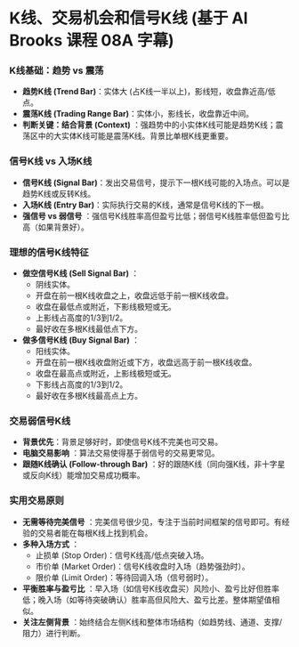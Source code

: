 # K线、交易机会和信号K线 (基于 Al Brooks 课程 08A 字幕)

### K线基础：趋势 vs 震荡
-   **趋势K线 (Trend Bar)**：实体大 (占K线一半以上)，影线短，收盘靠近高/低点。
-   **震荡K线 (Trading Range Bar)**：实体小，影线长，收盘靠近中间。
-   **判断关键：结合背景 (Context)** ：强趋势中的小实体K线可能是趋势K线；震荡区中的大实体K线可能是震荡K线。背景比单根K线更重要。

### 信号K线 vs 入场K线
-   **信号K线 (Signal Bar)**：发出交易信号，提示下一根K线可能的入场点。可以是趋势K线或反转K线。
-   **入场K线 (Entry Bar)**：实际执行交易的K线，通常是信号K线的下一根。
-   **强信号 vs 弱信号** ：强信号K线胜率高但盈亏比低；弱信号K线胜率低但盈亏比高（如果背景好）。

### 理想的信号K线特征
-   **做空信号K线 (Sell Signal Bar)** ：
    -   阴线实体。
    -   开盘在前一根K线收盘之上，收盘远低于前一根K线收盘。
    -   收盘在最低点或附近，下影线极短或无。
    -   上影线占高度的1/3到1/2。
    -   最好收在多根K线最低点下方。
-   **做多信号K线 (Buy Signal Bar)** ：
    -   阳线实体。
    -   开盘在前一根K线收盘附近或下方，收盘远高于前一根K线收盘。
    -   收盘在最高点或附近，上影线极短或无。
    -   下影线占高度的1/3到1/2。
    -   最好收在多根K线最高点上方。

### 交易弱信号K线
-   **背景优先**：背景足够好时，即使信号K线不完美也可交易。
-   **电脑交易影响** ：算法交易使得基于弱信号的交易更常见。
-   **跟随K线确认 (Follow-through Bar)** ：好的跟随K线（同向强K线，非十字星或反向K线）能增加交易成功概率。

### 实用交易原则
-   **无需等待完美信号** ：完美信号很少见，专注于当前时间框架的信号即可。有经验的交易者能在每根K线上找到机会。
-   **多种入场方式** ：
    -   止损单 (Stop Order)：信号K线高/低点突破入场。
    -   市价单 (Market Order)：信号K线收盘时入场（趋势强劲时）。
    -   限价单 (Limit Order)：等待回调入场（信号弱时）。
-   **平衡胜率与盈亏比** ：早入场（如信号K线收盘买）风险小、盈亏比好但胜率低；晚入场（如等待突破确认）胜率高但风险大、盈亏比差。整体期望值相似。
-   **关注左侧背景** ：始终结合左侧K线和整体市场结构（如趋势线、通道、支撑/阻力）进行判断。

